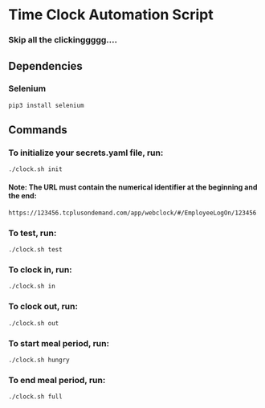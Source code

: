 # Time Clock Automation Script
### Skip all the clickinggggg....

## Dependencies
### Selenium 
`pip3 install selenium`

## Commands
### To initialize your secrets.yaml file, run:
`./clock.sh init`
#### Note: The URL must contain the numerical identifier at the beginning and the end:
`https://123456.tcplusondemand.com/app/webclock/#/EmployeeLogOn/123456`

### To test, run:
`./clock.sh test`

### To clock in, run:
`./clock.sh in`

### To clock out, run:
`./clock.sh out`

### To start meal period, run:
`./clock.sh hungry`

### To end meal period, run:
`./clock.sh full`
